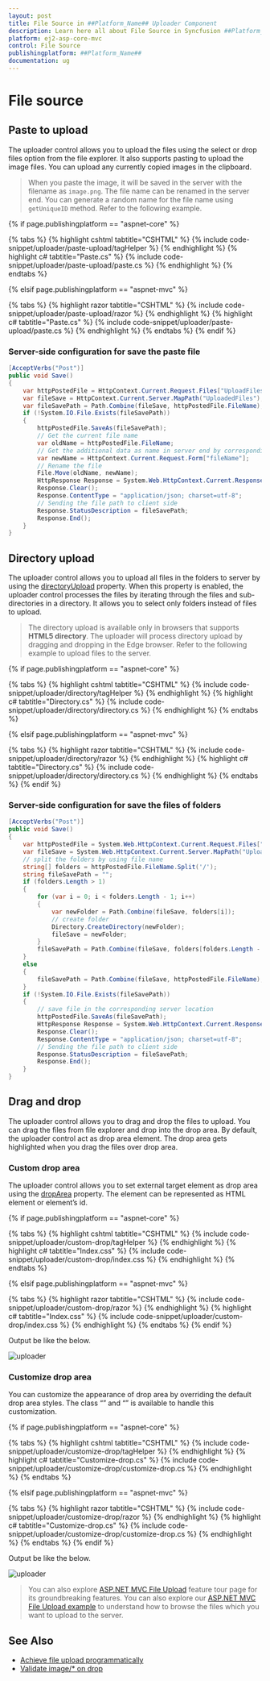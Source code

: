 ```yaml
---
layout: post
title: File Source in ##Platform_Name## Uploader Component
description: Learn here all about File Source in Syncfusion ##Platform_Name## Uploader component and more.
platform: ej2-asp-core-mvc
control: File Source
publishingplatform: ##Platform_Name##
documentation: ug
---
```



# File source

## Paste to upload

The uploader control allows you to upload the files using the select or drop files option from the file
explorer.  It also supports pasting to upload the image files. You can upload any currently copied images in the clipboard.

> When you paste the image, it will be saved in the server with the filename as `image.png`. The file name can
be renamed in the server end. You can generate a random name for the file name using `getUniqueID` method.
Refer to the following example.

{% if page.publishingplatform == "aspnet-core" %}

{% tabs %}
{% highlight cshtml tabtitle="CSHTML" %}
{% include code-snippet/uploader/paste-upload/tagHelper %}
{% endhighlight %}
{% highlight c# tabtitle="Paste.cs" %}
{% include code-snippet/uploader/paste-upload/paste.cs %}
{% endhighlight %}
{% endtabs %}

{% elsif page.publishingplatform == "aspnet-mvc" %}

{% tabs %}
{% highlight razor tabtitle="CSHTML" %}
{% include code-snippet/uploader/paste-upload/razor %}
{% endhighlight %}
{% highlight c# tabtitle="Paste.cs" %}
{% include code-snippet/uploader/paste-upload/paste.cs %}
{% endhighlight %}
{% endtabs %}
{% endif %}



### Server-side configuration for save the paste file

```csharp
[AcceptVerbs("Post")]
public void Save()
{
    var httpPostedFile = HttpContext.Current.Request.Files["UploadFiles"];
    var fileSave = HttpContext.Current.Server.MapPath("UploadedFiles");
    var fileSavePath = Path.Combine(fileSave, httpPostedFile.FileName);
    if (!System.IO.File.Exists(fileSavePath))
    {
        httpPostedFile.SaveAs(fileSavePath);
        // Get the current file name
        var oldName = httpPostedFile.FileName;
        // Get the additional data as name in server end by corresponding key.
        var newName = HttpContext.Current.Request.Form["fileName"];
        // Rename the file
        File.Move(oldName, newName);
        HttpResponse Response = System.Web.HttpContext.Current.Response;
        Response.Clear();
        Response.ContentType = "application/json; charset=utf-8";
        // Sending the file path to client side
        Response.StatusDescription = fileSavePath;
        Response.End();
    }
}
```

## Directory upload

The uploader control allows you to upload all files in the folders to server by using
the [directoryUpload](https://help.syncfusion.com/cr/aspnetcore-js2/Syncfusion.EJ2.Inputs.Uploader.html#Syncfusion_EJ2_Inputs_Uploader_DirectoryUpload) property. When this property is enabled,
the uploader control processes the files by iterating through the files and sub-directories in a directory.
It allows you to select only folders instead of files to upload.

> The directory upload is available only in browsers that supports **HTML5 directory**. The uploader will
process directory upload by dragging and dropping in the Edge browser.
Refer to the following example to upload files to the server.

{% if page.publishingplatform == "aspnet-core" %}

{% tabs %}
{% highlight cshtml tabtitle="CSHTML" %}
{% include code-snippet/uploader/directory/tagHelper %}
{% endhighlight %}
{% highlight c# tabtitle="Directory.cs" %}
{% include code-snippet/uploader/directory/directory.cs %}
{% endhighlight %}
{% endtabs %}

{% elsif page.publishingplatform == "aspnet-mvc" %}

{% tabs %}
{% highlight razor tabtitle="CSHTML" %}
{% include code-snippet/uploader/directory/razor %}
{% endhighlight %}
{% highlight c# tabtitle="Directory.cs" %}
{% include code-snippet/uploader/directory/directory.cs %}
{% endhighlight %}
{% endtabs %}
{% endif %}



### Server-side configuration for save the files of folders

```csharp
[AcceptVerbs("Post")]
public void Save()
{
    var httpPostedFile = System.Web.HttpContext.Current.Request.Files["UploadFiles"];
    var fileSave = System.Web.HttpContext.Current.Server.MapPath("UploadedFiles");
    // split the folders by using file name
    string[] folders = httpPostedFile.FileName.Split('/');
    string fileSavePath = "";
    if (folders.Length > 1)
    {
        for (var i = 0; i < folders.Length - 1; i++)
        {
            var newFolder = Path.Combine(fileSave, folders[i]);
            // create folder
            Directory.CreateDirectory(newFolder);
            fileSave = newFolder;
        }
        fileSavePath = Path.Combine(fileSave, folders[folders.Length - 1]);
    }
    else
    {
        fileSavePath = Path.Combine(fileSave, httpPostedFile.FileName);
    }
    if (!System.IO.File.Exists(fileSavePath))
    {
        // save file in the corresponding server location
        httpPostedFile.SaveAs(fileSavePath);
        HttpResponse Response = System.Web.HttpContext.Current.Response;
        Response.Clear();
        Response.ContentType = "application/json; charset=utf-8";
        // Sending the file path to client side
        Response.StatusDescription = fileSavePath;
        Response.End();
    }
}
```

## Drag and drop

The uploader control allows you to drag and drop the files to upload.
You can drag the files from file explorer and drop into the drop area.
By default, the uploader control act as drop area element. The drop area gets highlighted when you drag the files over drop area.

### Custom drop area

The uploader control allows you to set external target element as drop area using the [dropArea](https://help.syncfusion.com/cr/aspnetcore-js2/Syncfusion.EJ2.Inputs.Uploader.html#Syncfusion_EJ2_Inputs_Uploader_DropArea) property. The element can be represented as HTML element or element’s id.

{% if page.publishingplatform == "aspnet-core" %}

{% tabs %}
{% highlight cshtml tabtitle="CSHTML" %}
{% include code-snippet/uploader/custom-drop/tagHelper %}
{% endhighlight %}
{% highlight c# tabtitle="Index.css" %}
{% include code-snippet/uploader/custom-drop/index.css %}
{% endhighlight %}
{% endtabs %}

{% elsif page.publishingplatform == "aspnet-mvc" %}

{% tabs %}
{% highlight razor tabtitle="CSHTML" %}
{% include code-snippet/uploader/custom-drop/razor %}
{% endhighlight %}
{% highlight c# tabtitle="Index.css" %}
{% include code-snippet/uploader/custom-drop/index.css %}
{% endhighlight %}
{% endtabs %}
{% endif %}



Output be like the below.

![uploader](./images/uploader-custom-drop.png)

### Customize drop area

You can customize the appearance of drop area by overriding the default drop area styles.
The class “” and “” is available to handle this customization.

{% if page.publishingplatform == "aspnet-core" %}

{% tabs %}
{% highlight cshtml tabtitle="CSHTML" %}
{% include code-snippet/uploader/customize-drop/tagHelper %}
{% endhighlight %}
{% highlight c# tabtitle="Customize-drop.cs" %}
{% include code-snippet/uploader/customize-drop/customize-drop.cs %}
{% endhighlight %}
{% endtabs %}

{% elsif page.publishingplatform == "aspnet-mvc" %}

{% tabs %}
{% highlight razor tabtitle="CSHTML" %}
{% include code-snippet/uploader/customize-drop/razor %}
{% endhighlight %}
{% highlight c# tabtitle="Customize-drop.cs" %}
{% include code-snippet/uploader/customize-drop/customize-drop.cs %}
{% endhighlight %}
{% endtabs %}
{% endif %}



Output be like the below.

![uploader](./images/uploader-customize-drop.png)

> You can also explore [ASP.NET MVC File Upload](https://www.syncfusion.com/aspnet-mvc-ui-controls/file-upload) feature tour page for its groundbreaking features. You can also explore our [ASP.NET MVC File Upload example](https://ej2.syncfusion.com/aspnetmvc/Uploader/DefaultFunctionalities#/material) to understand how to browse the files which you want to upload to the server.

## See Also

* [Achieve file upload programmatically](./how-to/achieve-file-upload-programmatically)
* [Validate image/* on drop](./how-to/validate-image-on-drop)

